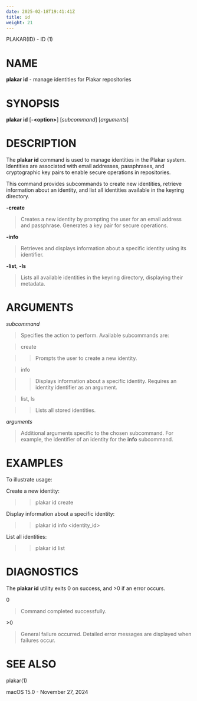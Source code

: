 ```yaml
---
date: 2025-02-18T19:41:41Z
title: id
weight: 21
---
```

PLAKAR(ID) - ID (1)

# NAME

**plakar id** - manage identities for Plakar repositories

# SYNOPSIS

**plakar id**
\[**-&lt;option&gt;**]
\[*subcommand*]
\[*arguments*]

# DESCRIPTION

The
**plakar id**
command is used to manage identities in the Plakar system. Identities are associated with email addresses, passphrases, and cryptographic key pairs to enable secure operations in repositories.

This command provides subcommands to create new identities, retrieve information about an identity, and list all identities available in the keyring directory.

**-create**

> Creates a new identity by prompting the user for an email address and passphrase. Generates a key pair for secure operations.

**-info**

> Retrieves and displays information about a specific identity using its identifier.

**-list**, **-ls**

> Lists all available identities in the keyring directory, displaying their metadata.

# ARGUMENTS

*subcommand*

> Specifies the action to perform. Available subcommands are:

> create

> > Prompts the user to create a new identity.

> info

> > Displays information about a specific identity. Requires an identity identifier as an argument.

> list, ls

> > Lists all stored identities.

*arguments*

> Additional arguments specific to the chosen subcommand. For example, the identifier of an identity for the
> **info**
> subcommand.

# EXAMPLES

To illustrate usage:

Create a new identity:

> > plakar id create

Display information about a specific identity:

> > plakar id info &lt;identity\_id&gt;

List all identities:

> > plakar id list

# DIAGNOSTICS

The **plakar id** utility exits&#160;0 on success, and&#160;&gt;0 if an error occurs.

0

> Command completed successfully.

&gt;0

> General failure occurred. Detailed error messages are displayed when failures occur.

# SEE ALSO

plakar(1)

macOS 15.0 - November 27, 2024
